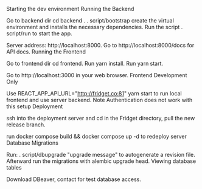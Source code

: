 
Starting the dev environment
Running the Backend

Go to backend dir cd backend . . script/bootstrap create the virtual environment and installs the necessary dependencies.
Run the script . script/run to start the app.

Server address: http://localhost:8000.
Go to http://localhost:8000/docs for API docs.
Running the Frontend

Go to frontend dir cd frontend.
Run yarn install.
Run yarn start.

Go to http://localhost:3000 in your web browser.
Frontend Development Only

Use REACT_APP_API_URL="http://fridget.co:81" yarn start to run local frontend and use server backend.
Note Authentication does not work with this setup
Deployment

ssh into the deployment server and cd in the Fridget directory, pull the new release branch.

run docker compose build && docker compose up -d to redeploy server
Database
Migrations

Run: . script/dbupgrade "upgrade message" to autogenerate a revision file. Afterward run the migrations with alembic upgrade head.
Viewing database tables

Download DBeaver, contact for test database access.
